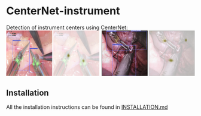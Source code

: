 # CenterNet-instrument

Detection of instrument centers using CenterNet: 
![alt text](center.png)


## Installation
All the installation instructions can be found in [INSTALLATION.md](INSTALLATION.md) 
